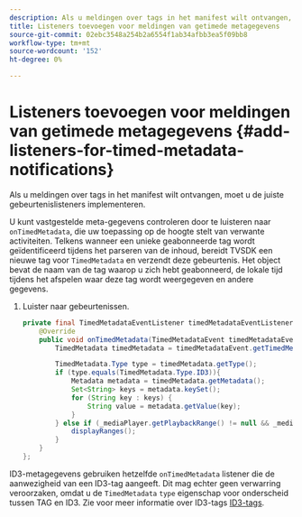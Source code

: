 ```yaml
---
description: Als u meldingen over tags in het manifest wilt ontvangen, moet u de juiste gebeurtenislisteners implementeren.
title: Listeners toevoegen voor meldingen van getimede metagegevens
source-git-commit: 02ebc3548a254b2a6554f1ab34afbb3ea5f09bb8
workflow-type: tm+mt
source-wordcount: '152'
ht-degree: 0%

---
```


# Listeners toevoegen voor meldingen van getimede metagegevens {#add-listeners-for-timed-metadata-notifications}

Als u meldingen over tags in het manifest wilt ontvangen, moet u de juiste gebeurtenislisteners implementeren.

U kunt vastgestelde meta-gegevens controleren door te luisteren naar `onTimedMetadata`, die uw toepassing op de hoogte stelt van verwante activiteiten. Telkens wanneer een unieke geabonneerde tag wordt geïdentificeerd tijdens het parseren van de inhoud, bereidt TVSDK een nieuwe tag voor `TimedMetadata` en verzendt deze gebeurtenis. Het object bevat de naam van de tag waarop u zich hebt geabonneerd, de lokale tijd tijdens het afspelen waar deze tag wordt weergegeven en andere gegevens.

1. Luister naar gebeurtenissen.

   ```java
   private final TimedMetadataEventListener timedMetadataEventListener = new TimedMetadataEventListener() { 
       @Override 
       public void onTimedMetadata(TimedMetadataEvent timedMetadataEvent) { 
           TimedMetadata timedMetadata = timedMetadataEvent.getTimedMetadata(); 
   
           TimedMetadata.Type type = timedMetadata.getType(); 
           if (type.equals(TimedMetadata.Type.ID3)){ 
               Metadata metadata = timedMetadata.getMetadata(); 
               Set<String> keys = metadata.keySet(); 
               for (String key : keys) { 
                   String value = metadata.getValue(key); 
               } 
           } else if (_mediaPlayer.getPlaybackRange() != null && _mediaPlayer.getPlaybackRange().getDuration() > 0) { 
               displayRanges(); 
           } 
       } 
   }; 
   ```

ID3-metagegevens gebruiken hetzelfde `onTimedMetadata` listener die de aanwezigheid van een ID3-tag aangeeft. Dit mag echter geen verwarring veroorzaken, omdat u de `TimedMetadata` `type` eigenschap voor onderscheid tussen TAG en ID3. Zie voor meer informatie over ID3-tags  [ID3-tags](../../content-playback-options/t-psdk-android-2.7-id3-metadata-retrieve.md).
